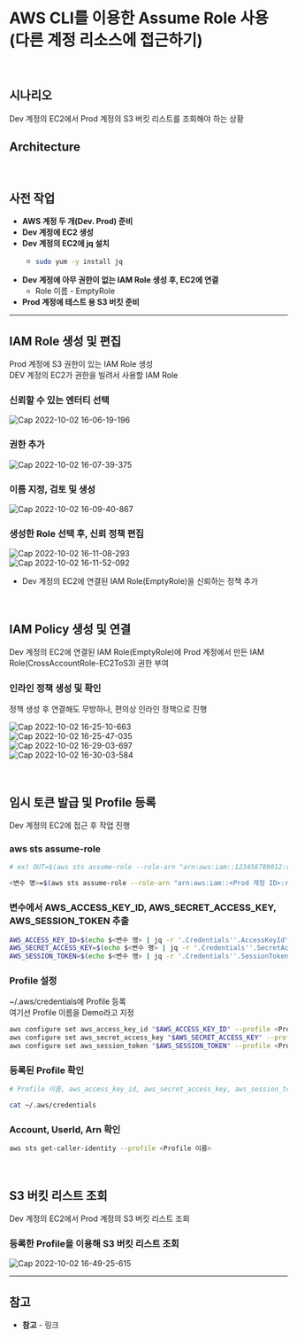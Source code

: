 # AWS CLI를 이용한 Assume Role 사용(다른 계정 리소스에 접근하기)

<br>

## 시나리오
Dev 계정의 EC2에서 Prod 계정의 S3 버킷 리스트를 조회해야 하는 상황

## Architecture


<br>

## 사전 작업

- **AWS 계정 두 개(Dev. Prod) 준비**
- **Dev 계정에 EC2 생성**
- **Dev 계정의 EC2에 jq 설치**
  - ```bash
    sudo yum -y install jq
    ```
- **Dev 계정에 아무 권한이 없는 IAM Role 생성 후, EC2에 연결**
  - Role 이름 - EmptyRole
- **Prod 계정에 테스트 용 S3 버킷 준비**

<hr/>

## IAM Role 생성 및 편집
Prod 계정에 S3 권한이 있는 IAM Role 생성  
DEV 계정의 EC2가 권한을 빌려서 사용할 IAM Role

### 신뢰할 수 있는 엔터티 선택
![Cap 2022-10-02 16-06-19-196](https://user-images.githubusercontent.com/46125158/193443990-a2072624-807b-403c-a601-dff9eb02a0dc.png)

### 권한 추가
![Cap 2022-10-02 16-07-39-375](https://user-images.githubusercontent.com/46125158/193443999-977553cf-f6ae-4fdb-934b-103017b6e695.png)

### 이름 지정, 검토 및 생성
![Cap 2022-10-02 16-09-40-867](https://user-images.githubusercontent.com/46125158/193444003-64ea3284-2b6e-4215-93d3-9c8737bd702a.png)

### 생성한 Role 선택 후, 신뢰 정책 편집
![Cap 2022-10-02 16-11-08-293](https://user-images.githubusercontent.com/46125158/193444064-ab8c6f40-e9e1-477e-8b27-30a5aad48ce7.png)  
![Cap 2022-10-02 16-11-52-092](https://user-images.githubusercontent.com/46125158/193444132-73dc0b1e-ec1c-4381-b0ab-0355453cc430.png)  
- Dev 계정의 EC2에 연결된 IAM Role(EmptyRole)을 신뢰하는 정책 추가

<br>

## IAM Policy 생성 및 연결
Dev 계정의 EC2에 연결된 IAM Role(EmptyRole)에 Prod 계정에서 만든 IAM Role(CrossAccountRole-EC2ToS3) 권한 부여

### 인라인 정책 생성 및 확인
정책 생성 후 연결해도 무방하나, 편의상 인라인 정책으로 진행

![Cap 2022-10-02 16-25-10-663](https://user-images.githubusercontent.com/46125158/193444327-b4a069e0-8d1a-4ada-87e8-3943eb318844.png)  
![Cap 2022-10-02 16-25-47-035](https://user-images.githubusercontent.com/46125158/193444350-ba75fb98-a33b-445c-8400-49db0ba3de66.png)  
![Cap 2022-10-02 16-29-03-697](https://user-images.githubusercontent.com/46125158/193444365-37372970-da71-45ce-b661-7898b39b8938.png)  
![Cap 2022-10-02 16-30-03-584](https://user-images.githubusercontent.com/46125158/193444384-9dc83e5b-df30-486a-bdea-8147985a48fc.png)  

<br>

## 임시 토큰 발급 및 Profile 등록
Dev 계정의 EC2에 접근 후 작업 진행

### aws sts assume-role
```bash
# ex) OUT=$(aws sts assume-role --role-arn "arn:aws:iam::123456789012:role/example-role" --role-session-name AWSCLI-Session)

<변수 명>=$(aws sts assume-role --role-arn "arn:aws:iam::<Prod 계정 ID>:role/CrossAccountRole-EC2ToS3" --role-session-name <세션 이름>)
```

### 변수에서 AWS_ACCESS_KEY_ID, AWS_SECRET_ACCESS_KEY, AWS_SESSION_TOKEN 추출
```bash
AWS_ACCESS_KEY_ID=$(echo $<변수 명> | jq -r '.Credentials''.AccessKeyId')
AWS_SECRET_ACCESS_KEY=$(echo $<변수 명> | jq -r '.Credentials''.SecretAccessKey')
AWS_SESSION_TOKEN=$(echo $<변수 명> | jq -r '.Credentials''.SessionToken')
```

### Profile 설정
~/.aws/credentials에 Profile 등록  
여기선 Profile 이름을 Demo라고 지정

```bash
aws configure set aws_access_key_id "$AWS_ACCESS_KEY_ID" --profile <Profile 이름>
aws configure set aws_secret_access_key "$AWS_SECRET_ACCESS_KEY" --profile <Profile 이름>
aws configure set aws_session_token "$AWS_SESSION_TOKEN" --profile <Profile 이름>
```

### 등록된 Profile 확인
```bash
# Profile 이름, aws_access_key_id, aws_secret_access_key, aws_session_token 확인

cat ~/.aws/credentials
```

### Account, UserId, Arn 확인
```bash
aws sts get-caller-identity --profile <Profile 이름>
```

<br>

## S3 버킷 리스트 조회
Dev 계정의 EC2에서 Prod 계정의 S3 버킷 리스트 조회

### 등록한 Profile을 이용해 S3 버킷 리스트 조회
![Cap 2022-10-02 16-49-25-615](https://user-images.githubusercontent.com/46125158/193444421-0ec72524-6fe3-4686-a668-d532411d25d1.png)

<hr>

## 참고
- **참고** - 링크
